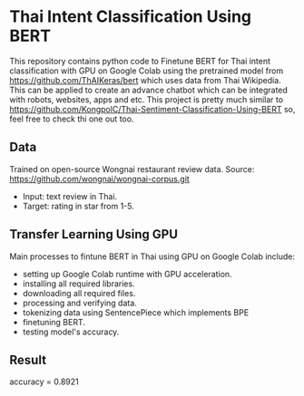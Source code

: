 # Thai Intent Classification Using BERT

This repository contains python code to 
Finetune BERT for Thai intent classification with GPU on Google Colab using the pretrained model from https://github.com/ThAIKeras/bert which uses data from Thai Wikipedia. This can be applied to create an advance chatbot which can be integrated with robots, websites, apps and etc.
This project is pretty much similar to https://github.com/KongpolC/Thai-Sentiment-Classification-Using-BERT so, feel free to check thi one out too.

## Data
Trained on open-source Wongnai restaurant review data. Source: https://github.com/wongnai/wongnai-corpus.git
  - Input: text review in Thai.
  - Target: rating in star from 1-5.
  
## Transfer Learning Using GPU
Main processes to fintune BERT in Thai using GPU on Google Colab include:
  - setting up Google Colab runtime with GPU acceleration.
  - installing all required libraries.
  - downloading all required files.
  - processing and verifying data.
  - tokenizing data using SentencePiece which implements BPE
  - finetuning BERT.
  - testing model's accuracy.
  
## Result
accuracy = 0.8921
  

